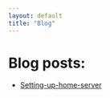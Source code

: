 ```yaml
---
layout: default
title: "Blog"
---
```


Blog posts:
==========

- [Setting-up-home-server](/blog/setting-up-home-server/)
